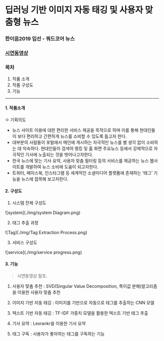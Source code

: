 # 딥러닝 기반 이미지 자동 태깅 및 사용자 맞춤형 뉴스
### 한이음2019 입선 - 쿼드코어 뉴스 <br>
### [시연동영상](https://youtu.be/6HvtxmEl6q0)

###  목차
1. 작품 소개
2. 작품 구성도
3. 기능


---


#### 1. 작품소개


ㅇ 기획의도
- 뉴스 사이트 이용에 대한 편리한 서비스 제공을 목적으로 하며 이를 통해 현대인들이 보다 편리하고 간편하게 뉴스를 소비할 수 있도록 돕고자 한다.
- 대부분의 사람들이 포털에서 메인에 게시하는 자극적인 뉴스를 별 생각 없이 소비하는 데 익숙하다. 현대인들이 검색어 랭킹 및 홈 화면 주요뉴스 등에서 강제적으로 자극적인 기사에 노출되는 것을 벗어나고자한다.
- 한국 뉴스에 맞는 기사 요약, 사용자 맞춤 필터링 등의 서비스를 제공하는 뉴스 웹사이트를 개발하여 뉴스 소비에 도움이 되고자한다.
- 트위터, 페이스북, 인스타그램 등 세계적인 소셜미디어 플랫폼에 존재하는 ‘태그’ 기능을 뉴스에 접목해 보고자한다.

#### 2. 구성도

1. 시스템 전체 구성도

![system](./img/system Diagram.png)


2. 태그 추출 과정

![Tag](./img/Tag Extraction Process.png)

3. 서비스 구성도

![service](./img/service progress.png)
 



#### 3. 기능
> 시연동영상 참조.
1) 사용자 맞춤 추천 : SVD(Singular Value Decomposition, 특이값 분해)알고리즘을 이용한 사용자 맞춤 추천

2) 이미지 기반 자동 태깅 : 이미지를 기반으로 자동으로 태그를 추출하는 CNN 모델

3) 텍스트 기반 자동 태깅 : TF-IDF 가중치 모델을 활용한 텍스트 기반 태그 추출

4) 기사 요약 : Lexrankr을 이용한 기사 요약

5) 태그 구독 : 사용자가 좋아하는 태그를 구독하는 기능


